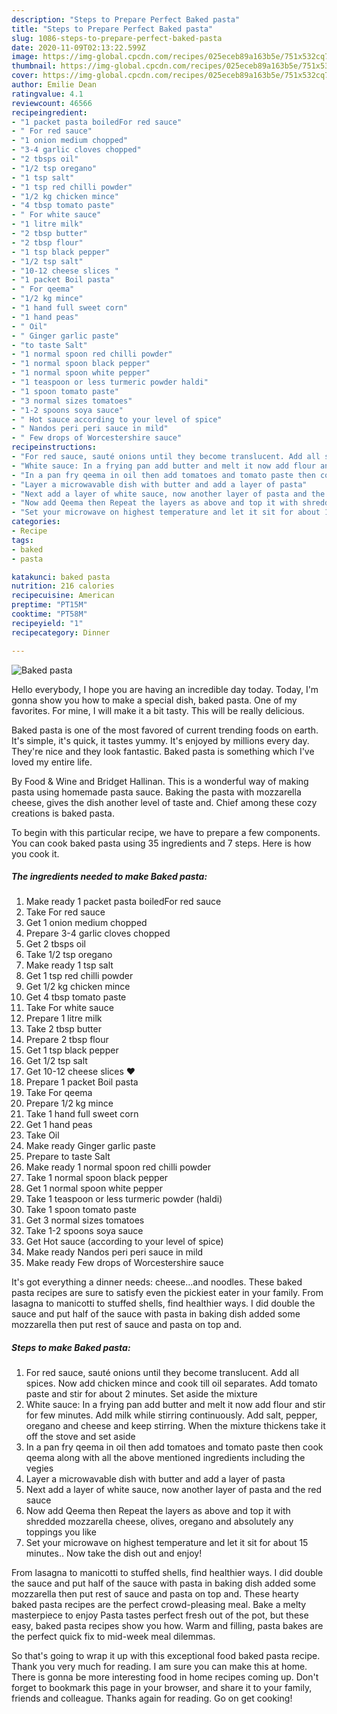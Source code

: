 ```yaml
---
description: "Steps to Prepare Perfect Baked pasta"
title: "Steps to Prepare Perfect Baked pasta"
slug: 1086-steps-to-prepare-perfect-baked-pasta
date: 2020-11-09T02:13:22.599Z
image: https://img-global.cpcdn.com/recipes/025eceb89a163b5e/751x532cq70/baked-pasta-recipe-main-photo.jpg
thumbnail: https://img-global.cpcdn.com/recipes/025eceb89a163b5e/751x532cq70/baked-pasta-recipe-main-photo.jpg
cover: https://img-global.cpcdn.com/recipes/025eceb89a163b5e/751x532cq70/baked-pasta-recipe-main-photo.jpg
author: Emilie Dean
ratingvalue: 4.1
reviewcount: 46566
recipeingredient:
- "1 packet pasta boiledFor red sauce"
- " For red sauce"
- "1 onion medium chopped"
- "3-4 garlic cloves chopped"
- "2 tbsps oil"
- "1/2 tsp oregano"
- "1 tsp salt"
- "1 tsp red chilli powder"
- "1/2 kg chicken mince"
- "4 tbsp tomato paste"
- " For white sauce"
- "1 litre milk"
- "2 tbsp butter"
- "2 tbsp flour"
- "1 tsp black pepper"
- "1/2 tsp salt"
- "10-12 cheese slices "
- "1 packet Boil pasta"
- " For qeema"
- "1/2 kg mince"
- "1 hand full sweet corn"
- "1 hand peas"
- " Oil"
- " Ginger garlic paste"
- "to taste Salt"
- "1 normal spoon red chilli powder"
- "1 normal spoon black pepper"
- "1 normal spoon white pepper"
- "1 teaspoon or less turmeric powder haldi"
- "1 spoon tomato paste"
- "3 normal sizes tomatoes"
- "1-2 spoons soya sauce"
- " Hot sauce according to your level of spice"
- " Nandos peri peri sauce in mild"
- " Few drops of Worcestershire sauce"
recipeinstructions:
- "For red sauce, sauté onions until they become translucent. Add all spices. Now add chicken mince and cook till oil separates. Add tomato paste and stir for about 2 minutes. Set aside the mixture"
- "White sauce: In a frying pan add butter and melt it now add flour and stir for few minutes. Add milk while stirring continuously. Add salt, pepper, oregano and cheese and keep stirring. When the mixture thickens take it off the stove and set aside"
- "In a pan fry qeema in oil then add tomatoes and tomato paste then cook qeema along with all the above mentioned ingredients including the vegies"
- "Layer a microwavable dish with butter and add a layer of pasta"
- "Next add a layer of white sauce, now another layer of pasta and the red sauce"
- "Now add Qeema then Repeat the layers as above and top it with shredded mozzarella cheese, olives, oregano and absolutely any toppings you like"
- "Set your microwave on highest temperature and let it sit for about 15 minutes.. Now take the dish out and enjoy!"
categories:
- Recipe
tags:
- baked
- pasta

katakunci: baked pasta 
nutrition: 216 calories
recipecuisine: American
preptime: "PT15M"
cooktime: "PT58M"
recipeyield: "1"
recipecategory: Dinner

---
```



![Baked pasta](https://img-global.cpcdn.com/recipes/025eceb89a163b5e/751x532cq70/baked-pasta-recipe-main-photo.jpg)

Hello everybody, I hope you are having an incredible day today. Today, I'm gonna show you how to make a special dish, baked pasta. One of my favorites. For mine, I will make it a bit tasty. This will be really delicious.

Baked pasta is one of the most favored of current trending foods on earth. It's simple, it's quick, it tastes yummy. It's enjoyed by millions every day. They're nice and they look fantastic. Baked pasta is something which I've loved my entire life.

By Food &amp; Wine and Bridget Hallinan. This is a wonderful way of making pasta using homemade pasta sauce. Baking the pasta with mozzarella cheese, gives the dish another level of taste and. Chief among these cozy creations is baked pasta.


To begin with this particular recipe, we have to prepare a few components. You can cook baked pasta using 35 ingredients and 7 steps. Here is how you cook it.

<!--inarticleads1-->

##### The ingredients needed to make Baked pasta:

1. Make ready 1 packet pasta boiledFor red sauce
1. Take  For red sauce
1. Get 1 onion medium chopped
1. Prepare 3-4 garlic cloves chopped
1. Get 2 tbsps oil
1. Take 1/2 tsp oregano
1. Make ready 1 tsp salt
1. Get 1 tsp red chilli powder
1. Get 1/2 kg chicken mince
1. Get 4 tbsp tomato paste
1. Take  For white sauce
1. Prepare 1 litre milk
1. Take 2 tbsp butter
1. Prepare 2 tbsp flour
1. Get 1 tsp black pepper
1. Get 1/2 tsp salt
1. Get 10-12 cheese slices ❤️
1. Prepare 1 packet Boil pasta
1. Take  For qeema
1. Prepare 1/2 kg mince
1. Take 1 hand full sweet corn
1. Get 1 hand peas
1. Take  Oil
1. Make ready  Ginger garlic paste
1. Prepare to taste Salt
1. Make ready 1 normal spoon red chilli powder
1. Take 1 normal spoon black pepper
1. Get 1 normal spoon white pepper
1. Take 1 teaspoon or less turmeric powder (haldi)
1. Take 1 spoon tomato paste
1. Get 3 normal sizes tomatoes
1. Take 1-2 spoons soya sauce
1. Get  Hot sauce (according to your level of spice)
1. Make ready  Nandos peri peri sauce in mild
1. Make ready  Few drops of Worcestershire sauce


It&#39;s got everything a dinner needs: cheese…and noodles. These baked pasta recipes are sure to satisfy even the pickiest eater in your family. From lasagna to manicotti to stuffed shells, find healthier ways. I did double the sauce and put half of the sauce with pasta in baking dish added some mozzarella then put rest of sauce and pasta on top and. 

<!--inarticleads2-->

##### Steps to make Baked pasta:

1. For red sauce, sauté onions until they become translucent. Add all spices. Now add chicken mince and cook till oil separates. Add tomato paste and stir for about 2 minutes. Set aside the mixture
1. White sauce: In a frying pan add butter and melt it now add flour and stir for few minutes. Add milk while stirring continuously. Add salt, pepper, oregano and cheese and keep stirring. When the mixture thickens take it off the stove and set aside
1. In a pan fry qeema in oil then add tomatoes and tomato paste then cook qeema along with all the above mentioned ingredients including the vegies
1. Layer a microwavable dish with butter and add a layer of pasta
1. Next add a layer of white sauce, now another layer of pasta and the red sauce
1. Now add Qeema then Repeat the layers as above and top it with shredded mozzarella cheese, olives, oregano and absolutely any toppings you like
1. Set your microwave on highest temperature and let it sit for about 15 minutes.. Now take the dish out and enjoy!


From lasagna to manicotti to stuffed shells, find healthier ways. I did double the sauce and put half of the sauce with pasta in baking dish added some mozzarella then put rest of sauce and pasta on top and. These hearty baked pasta recipes are the perfect crowd-pleasing meal. Bake a melty masterpiece to enjoy Pasta tastes perfect fresh out of the pot, but these easy, baked pasta recipes show you how. Warm and filling, pasta bakes are the perfect quick fix to mid-week meal dilemmas. 

So that's going to wrap it up with this exceptional food baked pasta recipe. Thank you very much for reading. I am sure you can make this at home. There is gonna be more interesting food in home recipes coming up. Don't forget to bookmark this page in your browser, and share it to your family, friends and colleague. Thanks again for reading. Go on get cooking!
